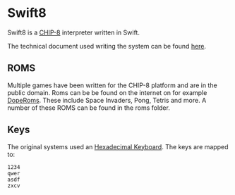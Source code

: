 # Swift8

Swift8 is a [CHIP-8](https://en.wikipedia.org/wiki/CHIP-8) interpreter written in Swift. 

The technical document used writing the system can be found [here](http://devernay.free.fr/hacks/chip8/C8TECH10.HTM).

## ROMS

Multiple games have been written for the CHIP-8 platform and are in the public domain. Roms can be be found on the internet on for example [DopeRoms](http://www.doperoms.com/roms/Chip-8.html). These include Space Invaders, Pong, Tetris and more. A number of these ROMS can be found in the roms folder.

## Keys

The original systems used an [Hexadecimal Keyboard](http://laurencescotford.co.uk/wp-content/uploads/2013/08/COSMAC-VIP-keypad-layout.gif). The keys are mapped to:

```
1234
qwer
asdf
zxcv
```